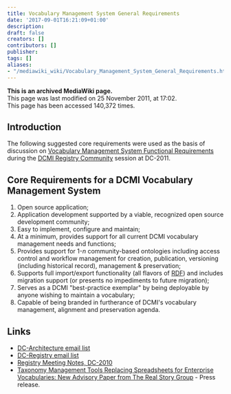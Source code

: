 ```yaml
---
title: Vocabulary Management System General Requirements
date: '2017-09-01T16:21:09+01:00'
description: 
draft: false
creators: []
contributors: []
publisher: 
tags: []
aliases:
- "/mediawiki_wiki/Vocabulary_Management_System_General_Requirements.html"
---
```


 **This is an archived MediaWiki page.**  
This page was last modified on 25 November 2011, at 17:02.  
This page has been accessed 140,372 times.

## Introduction 

The following suggested core requirements were used as the basis of discussion on [Vocabulary Management System Functional Requirements](/mediawiki_wiki/Vocabulary_Management_System_Functional_Requirements) during the [DCMI Registry Community](http://www.dublincore.org/groups/registry/) session at DC-2011.

## Core Requirements for a DCMI Vocabulary Management System 

1. Open source application;
2. Application development supported by a viable, recognized open source development community;
3. Easy to implement, configure and maintain;
4. At a minimum, provides support for all current DCMI vocabulary management needs and functions;
5. Provides support for 1-_n_ community-based ontologies including access control and workflow management for creation, publication, versioning (including historical record), management & preservation;
6. Supports full import/export functionality (all flavors of [RDF](http://www.w3.org/RDF/)) and includes migration support (or presents no impediments to future migration);
7. Serves as a DCMI "best-practice exemplar" by being deployable by anyone wishing to maintain a vocabulary;
8. Capable of being branded in furtherance of DCMI's vocabulary management, alignment and preservation agenda.

## Links 

- [DC-Architecture email list](http://www.jiscmail.ac.uk/lists/dc-architecture.html)
- [DC-Registry email list](http://www.jiscmail.ac.uk/lists/dc-registry.html)
- [Registry Meeting Notes, DC-2010](http://wiki.metadataregistry.org/Registry_Meeting_Notes%2C_DC-2010)
- [Taxonomy Management Tools Replacing Spreadsheets for Enterprise Vocabularies: New Advisory Paper from The Real Story Group](http://www.prweb.com/releases/2011/11/prweb8954544.htm) - Press release.

